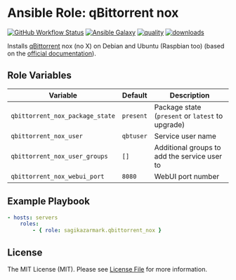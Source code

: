 # Ansible Role: qBittorrent nox

[![GitHub Workflow Status](https://img.shields.io/github/workflow/status/sagikazarmark/ansible-role-qbittorrent-nox/CI?style=flat-square)](https://github.com/sagikazarmark/ansible-role-qbittorrent-nox/actions?query=workflow%3ACI)
[![Ansible Galaxy](http://img.shields.io/badge/galaxy-sagikazarmark.qbittorrent_nox-5fb7b9.svg?style=flat-square)](https://galaxy.ansible.com/sagikazarmark/qbittorrent_nox)
[![quality](https://img.shields.io/ansible/quality/53860?style=flat-square)](https://galaxy.ansible.com/sagikazarmark/qbittorrent_nox)
[![downloads](https://img.shields.io/ansible/role/d/53860?style=flat-square)](https://galaxy.ansible.com/sagikazarmark/qbittorrent_nox)

Installs [qBittorrent](https://www.qbittorrent.org/) nox (no X) on Debian and Ubuntu (Raspbian too) (based on the [official documentation](https://github.com/qbittorrent/qBittorrent/wiki/Running-qBittorrent-without-X-server-(WebUI-only---systemd-service-setup,-Ubuntu-15.04-or-newer))).


## Role Variables

| Variable | Default | Description |
| -------- | ------- | ----------- |
| `qbittorrent_nox_package_state` | `present` | Package state (`present` or `latest` to upgrade) |
| `qbittorrent_nox_user` | `qbtuser` | Service user name |
| `qbittorrent_nox_user_groups` | `[]` | Additional groups to add the service user to |
| `qbittorrent_nox_webui_port` | `8080` | WebUI port number |


## Example Playbook

```yaml
- hosts: servers
    roles:
        - { role: sagikazarmark.qbittorrent_nox }
```


## License

The MIT License (MIT). Please see [License File](LICENSE) for more information.
